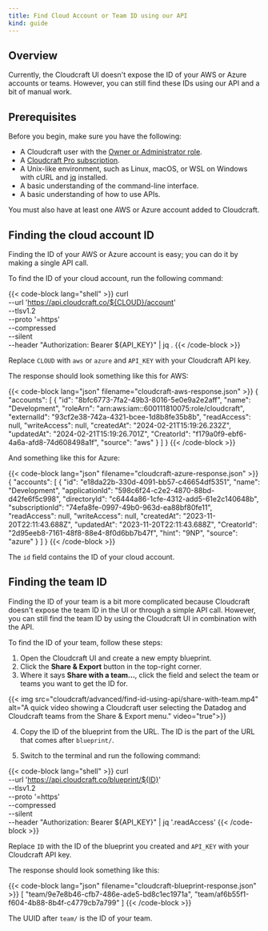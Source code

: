 ```yaml
---
title: Find Cloud Account or Team ID using our API
kind: guide
---
```


## Overview

Currently, the Cloudcraft UI doesn't expose the ID of your AWS or Azure accounts or teams. However, you can still find these IDs using our API and a bit of manual work.

## Prerequisites

Before you begin, make sure you have the following:

- A Cloudcraft user with the [Owner or Administrator role][1].
- A [Cloudcraft Pro subscription][2].
- A Unix-like environment, such as Linux, macOS, or WSL on Windows with cURL and [jq][3] installed.
- A basic understanding of the command-line interface.
- A basic understanding of how to use APIs.

You must also have at least one AWS or Azure account added to Cloudcraft.

## Finding the cloud account ID

Finding the ID of your AWS or Azure account is easy; you can do it by making a single API call.

To find the ID of your cloud account, run the following command:

{{< code-block lang="shell" >}}
curl \
  --url 'https://api.cloudcraft.co/${CLOUD}/account' \
  --tlsv1.2 \
  --proto '=https' \
  --compressed \
  --silent \
  --header "Authorization: Bearer ${API_KEY}" | jq .
{{< /code-block >}}

Replace `CLOUD` with `aws` or `azure` and `API_KEY` with your Cloudcraft API key.

The response should look something like this for AWS:

{{< code-block lang="json" filename="cloudcraft-aws-response.json" >}}
{
  "accounts": [
    {
      "id": "8bfc6773-7fa2-49b3-8016-5e0e9a2e2aff",
      "name": "Development",
      "roleArn": "arn:aws:iam::600111810075:role/cloudcraft",
      "externalId": "93cf2e38-742a-4321-bcee-1d8b8fe35b8b",
      "readAccess": null,
      "writeAccess": null,
      "createdAt": "2024-02-21T15:19:26.232Z",
      "updatedAt": "2024-02-21T15:19:26.701Z",
      "CreatorId": "f179a0f9-ebf6-4a6a-afd8-74d608498a1f",
      "source": "aws"
    }
  ]
}
{{< /code-block >}}

And something like this for Azure:

{{< code-block lang="json" filename="cloudcraft-azure-response.json" >}}
{
  "accounts": [
    {
      "id": "e18da22b-330d-4091-bb57-c46654df5351",
      "name": "Development",
      "applicationId": "598c6f24-c2e2-4870-88bd-d42fe6f5c998",
      "directoryId": "c6444a86-1cfe-4312-add5-61e2c140648b",
      "subscriptionId": "74efa8fe-0997-49b0-963d-ea88bf80fe11",
      "readAccess": null,
      "writeAccess": null,
      "createdAt": "2023-11-20T22:11:43.688Z",
      "updatedAt": "2023-11-20T22:11:43.688Z",
      "CreatorId": "2d95eeb8-7161-48f8-88e4-8f0d6bb7b47f",
      "hint": "9NP",
      "source": "azure"
    }
  ]
}
{{< /code-block >}}

The `id` field contains the ID of your cloud account.

## Finding the team ID

Finding the ID of your team is a bit more complicated because Cloudcraft doesn't expose the team ID in the UI or through a simple API call. However, you can still find the team ID by using the Cloudcraft UI in combination with the API.

To find the ID of your team, follow these steps:

1. Open the Cloudcraft UI and create a new empty blueprint.
2. Click the **Share & Export** button in the top-right corner.
3. Where it says **Share with a team...**, click the field and select the team or teams you want to get the ID for.

{{< img src="cloudcraft/advanced/find-id-using-api/share-with-team.mp4" alt="A quick video showing a Cloudcraft user selecting the Datadog and Cloudcraft teams from the Share & Export menu." video="true">}}

4. Copy the ID of the blueprint from the URL. The ID is the part of the URL that comes after `blueprint/`.

5. Switch to the terminal and run the following command:

{{< code-block lang="shell" >}}
curl \
  --url 'https://api.cloudcraft.co/blueprint/${ID}' \
  --tlsv1.2 \
  --proto '=https' \
  --compressed \
  --silent \
  --header "Authorization: Bearer ${API_KEY}" | jq '.readAccess'
{{< /code-block >}}

Replace `ID` with the ID of the blueprint you created and `API_KEY` with your Cloudcraft API key.

The response should look something like this:

{{< code-block lang="json" filename="cloudcraft-blueprint-response.json" >}}
[
  "team/9e7e8b46-cfb7-486e-ade5-bd8c1ec1971a",
  "team/af6b55f1-f604-4b88-8b4f-c4779cb7a799"
]
{{< /code-block >}}

The UUID after `team/` is the ID of your team.

[1]: https://help.cloudcraft.co/article/85-roles-and-permissions
[2]: https://www.cloudcraft.co/pricing
[3]: https://jqlang.github.io/jq/
